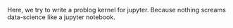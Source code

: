 Here, we try to write a problog kernel for jupyter. Because nothing screams data-science like a jupyter notebook.